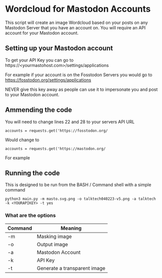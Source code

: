 # Wordcloud for Mastodon Accounts

This script will create an image Wordcloud based on your posts on any Mastodon Server that you have an account on.
You will require an API account for your Mastodon account.

## Setting up your Mastodon account

To get your API Key you can go to https://<yourmastohost.com>/settings/applications

For example if your account is on the Fosstodon Servers you would go to https://fosstodon.org/settings/applications

NEVER give this key away as people can use it to impersonate you and post to your Mastodon account.

## Ammending the code

You will need to change lines 22 and 28 to your servers API URL

```
accounts = requests.get('https://fosstodon.org/
```

Would change to 

```
accounts = requests.get('https://mastodon.org/
```

For example

## Running the code

This is designed to be run from the BASH / Command shell with a simple command

```
python3 main.py -m masto.svg.png -o talktech040223-v5.png -a talktech -k <YOURAPIKEY> -t yes
```

### What are the options

| Command | Meaning                      |
|---------|----------------------------- |
| -m      | Masking image                |
| -o      | Output image                 |
| -a      | Mastodon Account             |
| -k      | API Key                      |
| -t      | Generate a transparent image |



